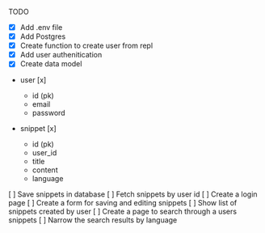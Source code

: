 TODO
- [x] Add .env file
- [x] Add Postgres
- [x] Create function to create user from repl
- [x] Add user authenitication
- [x] Create data model

-   user [x]
    -   id (pk)
    -   email
    -   password

-   snippet [x]
    -   id (pk)
    -   user_id
    -   title
    -   content
    -   language

[ ] Save snippets in database
[ ] Fetch snippets by user id 
[ ] Create a login page 
[ ] Create a form for saving and editing snippets
[ ] Show list of snippets created by user
[ ] Create a page to search through a users snippets
[ ] Narrow the search results by language   
